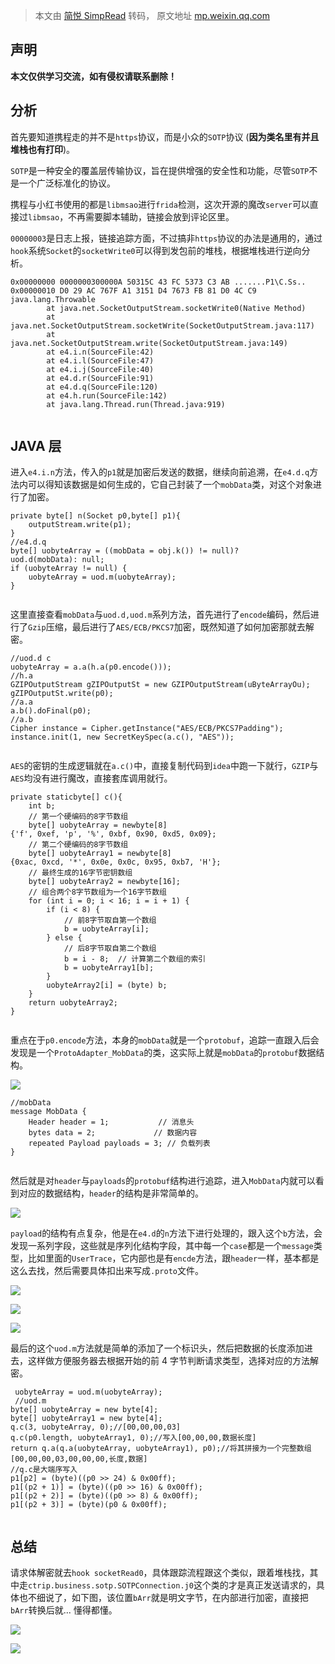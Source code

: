 > 本文由 [简悦 SimpRead](http://ksria.com/simpread/) 转码， 原文地址 [mp.weixin.qq.com](https://mp.weixin.qq.com/s/zS7LOH-F0lswZW3MUiTgCA)

声明
--

**本文仅供学习交流，如有侵权请联系删除！**

分析
--

首先要知道携程走的并不是`https`协议，而是小众的`SOTP`协议 (**因为类名里有并且堆栈也有打印**)。

`SOTP`是一种安全的覆盖层传输协议，旨在提供增强的安全性和功能，尽管`SOTP`不是一个广泛标准化的协议。

携程与小红书使用的都是`libmsao`进行`frida`检测，这次开源的魔改`server`可以直接过`libmsao`，不再需要脚本辅助，链接会放到评论区里。

`00000003`是日志上报，链接追踪方面，不过搞非`https`协议的办法是通用的，通过`hook`系统`Socket`的`socketWrite0`可以得到发包前的堆栈，根据堆栈进行逆向分析。

```
0x00000000 0000000300000A 50315C 43 FC 5373 C3 AB .......P1\C.Ss..
0x00000010 D0 29 AC 767F A1 3151 D4 7673 FB 81 D0 4C C9
java.lang.Throwable
        at java.net.SocketOutputStream.socketWrite0(Native Method)
        at java.net.SocketOutputStream.socketWrite(SocketOutputStream.java:117)
        at java.net.SocketOutputStream.write(SocketOutputStream.java:149)
        at e4.i.n(SourceFile:42)
        at e4.i.l(SourceFile:47)
        at e4.i.j(SourceFile:40)
        at e4.d.r(SourceFile:91)
        at e4.d.q(SourceFile:120)
        at e4.h.run(SourceFile:142)
        at java.lang.Thread.run(Thread.java:919)


```

JAVA 层
------

进入`e4.i.n`方法，传入的`p1`就是加密后发送的数据，继续向前追溯，在`e4.d.q`方法内可以得知该数据是如何生成的，它自己封装了一个`mobData`类，对这个对象进行了加密。

```
private byte[] n(Socket p0,byte[] p1){
    outputStream.write(p1);
}
//e4.d.q
byte[] uobyteArray = ((mobData = obj.k()) != null)? uod.d(mobData): null;
if (uobyteArray != null) {
    uobyteArray = uod.m(uobyteArray);
}


```

这里直接查看`mobData`与`uod.d,uod.m`系列方法，首先进行了`encode`编码，然后进行了`Gzip`压缩，最后进行了`AES/ECB/PKCS7`加密，既然知道了如何加密那就去解密。

```
//uod.d c
uobyteArray = a.a(h.a(p0.encode()));
//h.a
GZIPOutputStream gZIPOutputSt = new GZIPOutputStream(uByteArrayOu);
gZIPOutputSt.write(p0);
//a.a
a.b().doFinal(p0);
//a.b
Cipher instance = Cipher.getInstance("AES/ECB/PKCS7Padding");
instance.init(1, new SecretKeySpec(a.c(), "AES"));


```

`AES`的密钥的生成逻辑就在`a.c()`中，直接复制代码到`idea`中跑一下就行，`GZIP`与`AES`均没有进行魔改，直接套库调用就行。

```
private staticbyte[] c(){
    int b;
    // 第一个硬编码的8字节数组
    byte[] uobyteArray = newbyte[8]{'f', 0xef, 'p', '%', 0xbf, 0x90, 0xd5, 0x09};
    // 第二个硬编码的8字节数组  
    byte[] uobyteArray1 = newbyte[8]{0xac, 0xcd, '*', 0x0e, 0x0c, 0x95, 0xb7, 'H'};
    // 最终生成的16字节密钥数组
    byte[] uobyteArray2 = newbyte[16];
    // 组合两个8字节数组为一个16字节数组
    for (int i = 0; i < 16; i = i + 1) {
        if (i < 8) {
            // 前8字节取自第一个数组
            b = uobyteArray[i];
        } else {
            // 后8字节取自第二个数组
            b = i - 8;  // 计算第二个数组的索引
            b = uobyteArray1[b];
        }
        uobyteArray2[i] = (byte) b;
    }
    return uobyteArray2;
}


```

重点在于`p0.encode`方法，本身的`mobData`就是一个`protobuf`，追踪一直跟入后会发现是一个`ProtoAdapter_MobData`的类，这实际上就是`mobData`的`protobuf`数据结构。

![](https://mmbiz.qpic.cn/mmbiz_png/iaiafKP2ECpXpQG6FEoonIf4yIFyicqiaNqr7qDhBpWjJqkk0P1HG3ib6XRzkLv8hCQJiaZXzexeNetYFM1XZApZG0lg/640?wx_fmt=png&from=appmsg&watermark=1#imgIndex=0)

```
//mobData
message MobData {
    Header header = 1;           // 消息头
    bytes data = 2;             // 数据内容
    repeated Payload payloads = 3; // 负载列表
}


```

然后就是对`header`与`payloads`的`protobuf`结构进行追踪，进入`MobData`内就可以看到对应的数据结构，`header`的结构是非常简单的。

![](https://mmbiz.qpic.cn/mmbiz_png/iaiafKP2ECpXpQG6FEoonIf4yIFyicqiaNqruicbBY6l3ibRbNw8RXvhG4qrK1dv8tMA8kwlibgIR9Ge4jia3L6L8PLnIw/640?wx_fmt=png&from=appmsg&watermark=1#imgIndex=1)

`payload`的结构有点复杂，他是在`e4.d`的`n`方法下进行处理的，跟入这个`b`方法，会发现一系列字段，这些就是序列化结构字段，其中每一个`case`都是一个`message`类型，比如里面的`UserTrace`，它内部也是有`encde`方法，跟`header`一样，基本都是这么去找，然后需要具体扣出来写成`.proto`文件。

![](https://mmbiz.qpic.cn/mmbiz_png/iaiafKP2ECpXpQG6FEoonIf4yIFyicqiaNqreKxUSyFTYqN1Pw2hGGXIkcyyqClnV6K7fKvLUHWYibynZewZX80mKZQ/640?wx_fmt=png&from=appmsg&watermark=1#imgIndex=2)

![](https://mmbiz.qpic.cn/mmbiz_png/iaiafKP2ECpXpQG6FEoonIf4yIFyicqiaNqrkyric55yqk5I8gicnLNd0Xe5WdYOkFBsHWmucZiccK9BGpacPjYtPVCVg/640?wx_fmt=png&from=appmsg&watermark=1#imgIndex=3)

![](https://mmbiz.qpic.cn/mmbiz_png/iaiafKP2ECpXpQG6FEoonIf4yIFyicqiaNqrIIQj0nGZLsgO14iaAoqdQSSnCRSPpgxSSwEgnvLXlJgYvtb7F4RHYlA/640?wx_fmt=png&from=appmsg&watermark=1#imgIndex=4)

最后的这个`uod.m`方法就是简单的添加了一个标识头，然后把数据的长度添加进去，这样做方便服务器去根据开始的前 4 字节判断请求类型，选择对应的方法解密。

```
 uobyteArray = uod.m(uobyteArray);
 //uod.m
byte[] uobyteArray = new byte[4];
byte[] uobyteArray1 = new byte[4];
q.c(3, uobyteArray, 0);//[00,00,00,03]
q.c(p0.length, uobyteArray1, 0);//写入[00,00,00,数据长度]
return q.a(q.a(uobyteArray, uobyteArray1), p0);//将其拼接为一个完整数组 [00,00,00,03,00,00,00,长度,数据]
//q.c是大端序写入
p1[p2] = (byte)((p0 >> 24) & 0x00ff);
p1[(p2 + 1)] = (byte)((p0 >> 16) & 0x00ff);
p1[(p2 + 2)] = (byte)((p0 >> 8) & 0x00ff);
p1[(p2 + 3)] = (byte)(p0 & 0x00ff);


```

总结
--

请求体解密就去`hook socketRead0`，具体跟踪流程跟这个类似，跟着堆栈找，其中走`ctrip.business.sotp.SOTPConnection.j0`这个类的才是真正发送请求的，具体也不细说了，如下图，该位置`bArr`就是明文字节，在内部进行加密，直接把`bArr`转换后就... 懂得都懂。

![](https://mmbiz.qpic.cn/mmbiz_png/iaiafKP2ECpXpQG6FEoonIf4yIFyicqiaNqrpmlQozAa3fxMvic3jhF6dKonynCRngFIJKexbvHiahTWPABd5DA5ib48g/640?wx_fmt=png&from=appmsg&watermark=1#imgIndex=5)

![](https://mmbiz.qpic.cn/mmbiz_png/iaiafKP2ECpXpQG6FEoonIf4yIFyicqiaNqrO1ry3aZZGa6yTqMvQhQASp3hgrrapaYNZcSJqHCos74J2dUrDGVW7g/640?wx_fmt=png&from=appmsg&watermark=1#imgIndex=6)